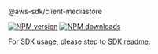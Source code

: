 @aws-sdk/client-mediastore

[![NPM version](https://img.shields.io/npm/v/@aws-sdk/client-mediastore/beta.svg)](https://www.npmjs.com/package/@aws-sdk/client-mediastore)
[![NPM downloads](https://img.shields.io/npm/dm/@aws-sdk/client-mediastore.svg)](https://www.npmjs.com/package/@aws-sdk/client-mediastore)

For SDK usage, please step to [SDK readme](https://github.com/aws/aws-sdk-js-v3).
